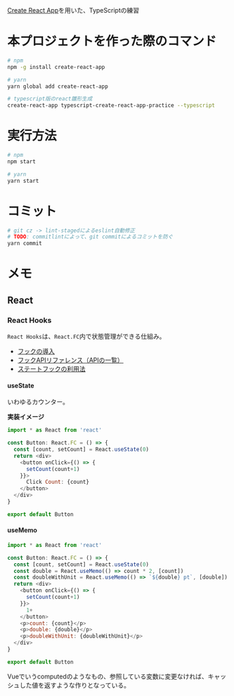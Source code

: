 [Create React App](https://github.com/facebook/create-react-app)を用いた、TypeScriptの練習

# 本プロジェクトを作った際のコマンド

```bash
# npm
npm -g install create-react-app

# yarn
yarn global add create-react-app

# typescript版のreact雛形生成
create-react-app typescript-create-react-app-practice --typescript
```

# 実行方法

```bash
# npm
npm start

# yarn
yarn start
```

# コミット

```bash
# git cz -> lint-stagedによるeslint自動修正
# TODO: commitlintによって、git commitによるコミットを防ぐ
yarn commit
```

# メモ

## React

### React Hooks

`React Hooks`は、`React.FC`内で状態管理ができる仕組み。

- [フックの導入](https://ja.reactjs.org/docs/hooks-intro.html)
- [フックAPIリファレンス（APIの一覧）](https://ja.reactjs.org/docs/hooks-reference.html)
- [ステートフックの利用法](https://ja.reactjs.org/docs/hooks-state.html)

#### useState

いわゆるカウンター。

**実装イメージ**

```javascript
import * as React from 'react'

const Button: React.FC = () => {
  const [count, setCount] = React.useState(0)
  return <div>
    <button onClick={() => {
      setCount(count+1)
    }}>
      Click Count: {count}
    </button>
  </div>
}

export default Button
```

#### useMemo

```javascript
import * as React from 'react'

const Button: React.FC = () => {
  const [count, setCount] = React.useState(0)
  const double = React.useMemo(() => count * 2, [count])
  const doubleWithUnit = React.useMemo(() => `${double} pt`, [double])
  return <div>
    <button onClick={() => {
      setCount(count+1)
    }}>
      1+
    </button>
    <p>count: {count}</p>
    <p>double: {double}</p>
    <p>doubleWithUnit: {doubleWithUnit}</p>
  </div>
}

export default Button
```

Vueでいうcomputedのようなもの、参照している変数に変更なければ、キャッシュした値を返すような作りとなっている。
